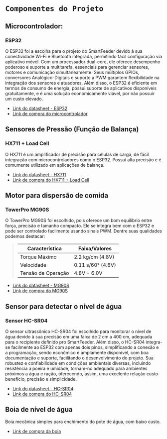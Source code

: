 # `Componentes do Projeto`

## Microcontrolador:
### ESP32
O ESP32 foi a escolha para o projeto do SmartFeeder devido à sua conectividade Wi-Fi e Bluetooth integrada, permitindo fácil configuração via aplicativo móvel. Com um processador dual-core, ele oferece desempenho poderoso e suporte a multitarefa, essenciais para gerenciar sensores, motores e comunicação simultaneamente. Seus múltiplos GPIOs, conversores Analógico-Digitais e suporte a PWM garantem flexibilidade na integração dos sensores e atuadores. Além disso, o ESP32 é eficiente em termos de consumo de energia, possui suporte de aplicativos disponíveis gratuitamente, e é uma solução economicamente viável, por não possuir um custo elevado.

- [Link do datasheet - ESP32](https://www.espressif.com/sites/default/files/documentation/esp32-wroom-32d_esp32-wroom-32u_datasheet_en.pdf)
- [Link de compra do microcontrolador](https://pt.aliexpress.com/item/1005001627605230.html?src=google&albch=shopping&acnt=768-202-3196&slnk=&plac=&mtctp=&albbt=Google_7_shopping&isSmbAutoCall=false&needSmbHouyi=false&albcp=19505955113&albag=&trgt=&crea=pt1005001627605230&netw=x&device=c&albpg=&albpd=pt1005001627605230&gad_source=1&aff_fcid=10ff2be7156b4d3e9c7d2f4fb1933b0f-1716399480646-09717-UneMJZVf&aff_fsk=UneMJZVf&aff_platform=aaf&sk=UneMJZVf&aff_trace_key=10ff2be7156b4d3e9c7d2f4fb1933b0f-1716399480646-09717-UneMJZVf&terminal_id=57b0948c82b44f7685bed38bf9809434&afSmartRedirect=y)
  
## Sensores de Pressão (Função de Balança)
### HX711 + Load Cell
O HX711 é um amplificador de precisão para células de carga, de fácil integração com microcontroladores como o ESP32. Possui alta precisão e é comumente utilizado em aplicações de balança.

- [Link do datasheet - HX711](https://cdn.sparkfun.com/datasheets/Sensors/ForceFlex/hx711_english.pdf)
- [Link de compra do HX711 + Load Cell](https://pt.aliexpress.com/item/1005006293517345.html?spm=a2g0o.detail.pcDetailTopMoreOtherSeller.1.7c8fOWFPOWFPRo&gps-id=pcDetailTopMoreOtherSeller&scm=1007.40050.354490.0&scm_id=1007.40050.354490.0&scm-url=1007.40050.354490.0&pvid=a9e49e7e-c76e-4265-a1fc-220758a4834b&_t=gps-id:pcDetailTopMoreOtherSeller,scm-url:1007.40050.354490.0,pvid:a9e49e7e-c76e-4265-a1fc-220758a4834b,tpp_buckets:668%232846%238110%231995&pdp_npi=4%40dis%21BRL%2117.44%214.99%21%21%2122.32%216.38%21%402101e9ec17192663794496234e2205%2112000036640070164%21rec%21BR%21%21AB&utparam-url=scene%3ApcDetailTopMoreOtherSeller%7Cquery_from%3A)
## Motor para dispersão de comida
### TowerPro MG90S
O TowerPro MG90S foi escolhido, pois oferece um bom equilíbrio entre força, precisão e tamanho compacto. Ele se integra bem com o ESP32 e pode ser controlado facilmente usando sinais PWM. Dentre suas qualidades podemos destacar:

> |Característica  | Faixa/Valores |
> |--|--|
> | Torque Máximo  | 2.2 kg/cm (4.8V)  |
> | Velocidade  | 0.11 s/60° (4.8V) |
> | Tensão de Operação  | 4.8V - 6.0V |

- [Link do datasheet - MG90S](https://www.electronicoscaldas.com/datasheet/MG90S_Tower-Pro.pdf)
- [Link de compra do MG90S](https://pt.aliexpress.com/item/1005005850316099.html?spm=a2g0o.productlist.main.1.721eqLDJqLDJZn&algo_pvid=c5bea2a6-a45a-4419-9868-02af43845375&algo_exp_id=c5bea2a6-a45a-4419-9868-02af43845375-0&pdp_npi=4%40dis%21BRL%2113.54%2113.54%21%21%2117.33%2117.33%21%40210308a417192673266407147ecc36%2112000035298772732%21sea%21BR%210%21AB&curPageLogUid=fnH53M4UAkIU&utparam-url=scene%3Asearch%7Cquery_from%3A)

## Sensor para detectar o nível de água
### Sensor HC-SR04
O sensor ultrassônico HC-SR04 foi escolhido para monitorar o nível de água devido à sua precisão em uma faixa de 2 cm a 400 cm, adequada para o recipiente definido pro SmartFeeder. Além disso, o HC-SR04 integra-se facilmente ao ESP32 com apenas dois pinos, simplificando a conexão e a programação, sendo econômico e amplamente disponível, com boa documentação e suporte, facilitando o desenvolvimento do projeto. Sua robustez e confiabilidade em condições ambientais diversas, incluindo resistência a poeira e umidade, tornam-no adequado para ambientes próximos a água e ração, oferecendo, assim, uma excelente relação custo-benefício, precisão e simplicidade.

- [Link do datasheet - HC-SR04](https://cdn.sparkfun.com/datasheets/Sensors/Proximity/HCSR04.pdf)
- [Link de compra do HC-SR04](https://pt.aliexpress.com/item/1005005636789307.html?spm=a2g0o.productlist.main.41.7ffb4e0a1Jgtnx&algo_pvid=986ea335-1e7b-43c6-ab31-907905f6c244&algo_exp_id=986ea335-1e7b-43c6-ab31-907905f6c244-20&pdp_npi=4%40dis%21BRL%219.78%216.50%21%21%2112.52%218.32%21%40210308a417192716632716355ecb7f%2112000033859091113%21sea%21BR%210%21AB&curPageLogUid=ogNzMf9UvrDU&utparam-url=scene%3Asearch%7Cquery_from%3A)


## Boia de nível de água
Boia mecânica simples para enchimento do pote de água, com baixo custo.

- [Link de compra da boia](https://www.aliexpress.us/item/3256806126055027.html?spm=a2g0o.productlist.main.1.34cf4748UOK5nF&algo_pvid=c1aa8fd7-88c9-46f1-8287-feaa28648d91&algo_exp_id=c1aa8fd7-88c9-46f1-8287-feaa28648d91-0&pdp_npi=4%40dis%21USD%215.33%210.99%21%21%2138.60%217.12%21%40210324c817192777472847179e73f3%2112000036719545555%21sea%21US%210%21AB&curPageLogUid=gSCHCoWySgas&utparam-url=scene%3Asearch%7Cquery_from%3A)

